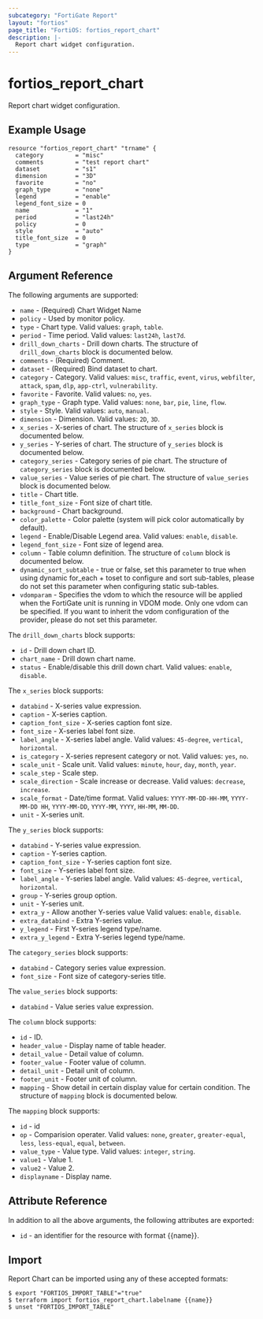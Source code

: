 ```yaml
---
subcategory: "FortiGate Report"
layout: "fortios"
page_title: "FortiOS: fortios_report_chart"
description: |-
  Report chart widget configuration.
---
```


# fortios_report_chart
Report chart widget configuration.

## Example Usage

```hcl
resource "fortios_report_chart" "trname" {
  category         = "misc"
  comments         = "test report chart"
  dataset          = "s1"
  dimension        = "3D"
  favorite         = "no"
  graph_type       = "none"
  legend           = "enable"
  legend_font_size = 0
  name             = "1"
  period           = "last24h"
  policy           = 0
  style            = "auto"
  title_font_size  = 0
  type             = "graph"
}
```

## Argument Reference

The following arguments are supported:

* `name` - (Required) Chart Widget Name
* `policy` - Used by monitor policy.
* `type` - Chart type. Valid values: `graph`, `table`.
* `period` - Time period. Valid values: `last24h`, `last7d`.
* `drill_down_charts` - Drill down charts. The structure of `drill_down_charts` block is documented below.
* `comments` - (Required) Comment.
* `dataset` - (Required) Bind dataset to chart.
* `category` - Category. Valid values: `misc`, `traffic`, `event`, `virus`, `webfilter`, `attack`, `spam`, `dlp`, `app-ctrl`, `vulnerability`.
* `favorite` - Favorite. Valid values: `no`, `yes`.
* `graph_type` - Graph type. Valid values: `none`, `bar`, `pie`, `line`, `flow`.
* `style` - Style. Valid values: `auto`, `manual`.
* `dimension` - Dimension. Valid values: `2D`, `3D`.
* `x_series` - X-series of chart. The structure of `x_series` block is documented below.
* `y_series` - Y-series of chart. The structure of `y_series` block is documented below.
* `category_series` - Category series of pie chart. The structure of `category_series` block is documented below.
* `value_series` - Value series of pie chart. The structure of `value_series` block is documented below.
* `title` - Chart title.
* `title_font_size` - Font size of chart title.
* `background` - Chart background.
* `color_palette` - Color palette (system will pick color automatically by default).
* `legend` - Enable/Disable Legend area. Valid values: `enable`, `disable`.
* `legend_font_size` - Font size of legend area.
* `column` - Table column definition. The structure of `column` block is documented below.
* `dynamic_sort_subtable` - true or false, set this parameter to true when using dynamic for_each + toset to configure and sort sub-tables, please do not set this parameter when configuring static sub-tables.
* `vdomparam` - Specifies the vdom to which the resource will be applied when the FortiGate unit is running in VDOM mode. Only one vdom can be specified. If you want to inherit the vdom configuration of the provider, please do not set this parameter.

The `drill_down_charts` block supports:

* `id` - Drill down chart ID.
* `chart_name` - Drill down chart name.
* `status` - Enable/disable this drill down chart. Valid values: `enable`, `disable`.

The `x_series` block supports:

* `databind` - X-series value expression.
* `caption` - X-series caption.
* `caption_font_size` - X-series caption font size.
* `font_size` - X-series label font size.
* `label_angle` - X-series label angle. Valid values: `45-degree`, `vertical`, `horizontal`.
* `is_category` - X-series represent category or not. Valid values: `yes`, `no`.
* `scale_unit` - Scale unit. Valid values: `minute`, `hour`, `day`, `month`, `year`.
* `scale_step` - Scale step.
* `scale_direction` - Scale increase or decrease. Valid values: `decrease`, `increase`.
* `scale_format` - Date/time format. Valid values: `YYYY-MM-DD-HH-MM`, `YYYY-MM-DD HH`, `YYYY-MM-DD`, `YYYY-MM`, `YYYY`, `HH-MM`, `MM-DD`.
* `unit` - X-series unit.

The `y_series` block supports:

* `databind` - Y-series value expression.
* `caption` - Y-series caption.
* `caption_font_size` - Y-series caption font size.
* `font_size` - Y-series label font size.
* `label_angle` - Y-series label angle. Valid values: `45-degree`, `vertical`, `horizontal`.
* `group` - Y-series group option.
* `unit` - Y-series unit.
* `extra_y` - Allow another Y-series value Valid values: `enable`, `disable`.
* `extra_databind` - Extra Y-series value.
* `y_legend` - First Y-series legend type/name.
* `extra_y_legend` - Extra Y-series legend type/name.

The `category_series` block supports:

* `databind` - Category series value expression.
* `font_size` - Font size of category-series title.

The `value_series` block supports:

* `databind` - Value series value expression.

The `column` block supports:

* `id` - ID.
* `header_value` - Display name of table header.
* `detail_value` - Detail value of column.
* `footer_value` - Footer value of column.
* `detail_unit` - Detail unit of column.
* `footer_unit` - Footer unit of column.
* `mapping` - Show detail in certain display value for certain condition. The structure of `mapping` block is documented below.

The `mapping` block supports:

* `id` - id
* `op` - Comparision operater. Valid values: `none`, `greater`, `greater-equal`, `less`, `less-equal`, `equal`, `between`.
* `value_type` - Value type. Valid values: `integer`, `string`.
* `value1` - Value 1.
* `value2` - Value 2.
* `displayname` - Display name.


## Attribute Reference

In addition to all the above arguments, the following attributes are exported:
* `id` - an identifier for the resource with format {{name}}.

## Import

Report Chart can be imported using any of these accepted formats:
```
$ export "FORTIOS_IMPORT_TABLE"="true"
$ terraform import fortios_report_chart.labelname {{name}}
$ unset "FORTIOS_IMPORT_TABLE"
```
